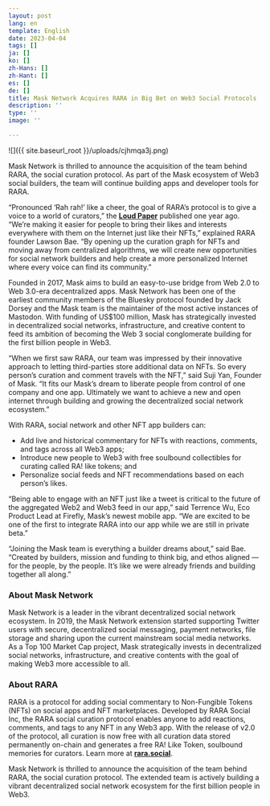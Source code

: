 ```yaml
---
layout: post
lang: en
template: English
date: 2023-04-04
tags: []
ja: []
ko: []
zh-Hans: []
zh-Hant: []
es: []
de: []
title: Mask Network Acquires RARA in Big Bet on Web3 Social Protocols
description: ''
type: ''
image: ''

---
```

![]({{ site.baseurl_root }}/uploads/cjhmqa3j.png)

Mask Network is thrilled to announce the acquisition of the team behind RARA, the social curation protocol. As part of the Mask ecosystem of Web3 social builders, the team will continue building apps and developer tools for RARA.

“Pronounced ‘Rah rah!’ like a cheer, the goal of RARA’s protocol is to give a voice to a world of curators,” the [**Loud Paper**](https://u.newsdirect.com/OuGuWncn2jeySdp5rpMbz_mMkpKCYit9_aLEokS93MyiovwivYrKKv3kqtISXcMI89KkwGTH8hLjgDy_gEAPL2MXjzyjkMxAr7Jck7yKIAvH8oJAhrzU8uKM0iRAAAAA__8qA_veez4dIaaY1jcoiEfPcJrQscBNrEH5uSKdg) published one year ago. “We’re making it easier for people to bring their likes and interests everywhere with them on the Internet just like their NFTs,” explained RARA founder Lawson Bae. “By opening up the curation graph for NFTs and moving away from centralized algorithms, we will create new opportunities for social network builders and help create a more personalized Internet where every voice can find its community.”

Founded in 2017, Mask aims to build an easy-to-use bridge from Web 2.0 to Web 3.0-era decentralized apps. Mask Network has been one of the earliest community members of the Bluesky protocol founded by Jack Dorsey and the Mask team is the maintainer of the most active instances of Mastodon. With funding of US$100 million, Mask has strategically invested in decentralized social networks, infrastructure, and creative content to feed its ambition of becoming the Web 3 social conglomerate building for the first billion people in Web3.

“When we first saw RARA, our team was impressed by their innovative approach to letting third-parties store additional data on NFTs. So every person’s curation and comment travels with the NFT,” said Suji Yan, Founder of Mask. “It fits our Mask’s dream to liberate people from control of one company and one app. Ultimately we want to achieve a new and open internet through building and growing the decentralized social network ecosystem.”

With RARA, social network and other NFT app builders can:

* Add live and historical commentary for NFTs with reactions, comments, and tags across all Web3 apps;
* Introduce new people to Web3 with free soulbound collectibles for curating called RA! like tokens; and
* Personalize social feeds and NFT recommendations based on each person’s likes.

“Being able to engage with an NFT just like a tweet is critical to the future of the aggregated Web2 and Web3 feed in our app,” said Terrence Wu, Eco Product Lead at Firefly, Mask’s newest mobile app. “We are excited to be one of the first to integrate RARA into our app while we are still in private beta.”

“Joining the Mask team is everything a builder dreams about,” said Bae. “Created by builders, mission and funding to think big, and ethos aligned — for the people, by the people. It’s like we were already friends and building together all along.”

### About Mask Network

Mask Network is a leader in the vibrant decentralized social network ecosystem. In 2019, the Mask Network extension started supporting Twitter users with secure, decentralized social messaging, payment networks, file storage and sharing upon the current mainstream social media networks. As a Top 100 Market Cap project, Mask strategically invests in decentralized social networks, infrastructure, and creative contents with the goal of making Web3 more accessible to all.

### About RARA

RARA is a protocol for adding social commentary to Non-Fungible Tokens (NFTs) on social apps and NFT marketplaces. Developed by RARA Social Inc, the RARA social curation protocol enables anyone to add reactions, comments, and tags to any NFT in any Web3 app. With the release of v2.0 of the protocol, all curation is now free with all curation data stored permanently on-chain and generates a free RA! Like Token, soulbound memories for curators. Learn more at [**rara.social**](https://u.newsdirect.com/OuGuWncn2jeySdp5rpMbz_mMkpKCYit9_aLEokS94vzkzMQcfYa81PLijNIkQAAAAP__oyEoRHKJWXdwB4tZByK9E-3UhkuwyTse3LkTEw).

Mask Network is thrilled to announce the acquisition of the team behind RARA, the social curation protocol. The extended team is actively building a vibrant decentralized social network ecosystem for the first billion people in Web3.